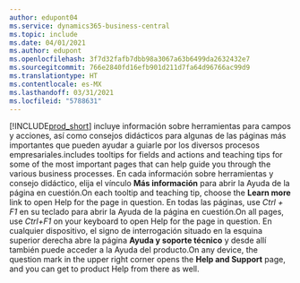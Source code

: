 ```yaml
---
author: edupont04
ms.service: dynamics365-business-central
ms.topic: include
ms.date: 04/01/2021
ms.author: edupont
ms.openlocfilehash: 3f7d32fafb7dbb98a3067a63b6499da2632432e7
ms.sourcegitcommit: 766e2840fd16efb901d211d7fa64d96766ac99d9
ms.translationtype: HT
ms.contentlocale: es-MX
ms.lasthandoff: 03/31/2021
ms.locfileid: "5788631"
---
```

[!INCLUDE[prod_short](prod_short.md)] <span data-ttu-id="976dd-101">incluye información sobre herramientas para campos y acciones, así como consejos didácticos para algunas de las páginas más importantes que pueden ayudar a guiarle por los diversos procesos empresariales.</span><span class="sxs-lookup"><span data-stu-id="976dd-101">includes tooltips for fields and actions and teaching tips for some of the most important pages that can help guide you through the various business processes.</span></span> <span data-ttu-id="976dd-102">En cada información sobre herramientas y consejo didáctico, elija el vínculo **Más información** para abrir la Ayuda de la página en cuestión.</span><span class="sxs-lookup"><span data-stu-id="976dd-102">On each tooltip and teaching tip, choose the **Learn more** link to open Help for the page in question.</span></span> <span data-ttu-id="976dd-103">En todas las páginas, use *Ctrl + F1* en su teclado para abrir la Ayuda de la página en cuestión.</span><span class="sxs-lookup"><span data-stu-id="976dd-103">On all pages, use *Ctrl+F1* on your keyboard to open Help for the page in question.</span></span> <span data-ttu-id="976dd-104">En cualquier dispositivo, el signo de interrogación situado en la esquina superior derecha abre la página **Ayuda y soporte técnico** y desde allí también puede acceder a la Ayuda del producto.</span><span class="sxs-lookup"><span data-stu-id="976dd-104">On any device, the question mark in the upper right corner opens the **Help and Support** page, and you can get to product Help from there as well.</span></span>  
